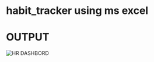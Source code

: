 # habit_tracker using ms excel

# OUTPUT

![HR DASHBORD](https://github.com/SAIYN7423/hr-analytics-dashboard/assets/151922870/37a5cdc2-beac-4a57-9a51-ce760a08fb41)
